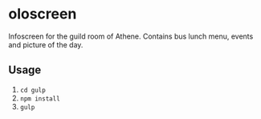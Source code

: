 # oloscreen

Infoscreen for the guild room of Athene. Contains bus lunch menu, events and picture of the day.

## Usage
1. `cd gulp`
2. `npm install`
3. `gulp`
